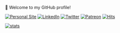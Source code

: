 👋 Welcome to my GitHub profile!

[![Personal Site](https://img.shields.io/badge/Personal%20Site-grey?logo=github&style=flat-square&link=https://justobjects.nl)](https://justobjects.nl)
[![LinkedIn](https://img.shields.io/badge/LinkedIn-0077B5?logo=linkedin&logoColor=white&style=flat-square&link=https://www.linkedin.com/in/justb4)](https://www.linkedin.com/in/justb4)
[![Twitter](https://img.shields.io/badge/twitter-%231DA1F2.svg?logo=twitter&logoColor=white&style=flat-square&link=https://twitter.com/justb4)](https://twitter.com/justb4)
[![Patreon](https://img.shields.io/badge/patreon-donate-yellow.svg?logo=patreon&style=flat-square&link=https://patreon.com/justb4)](https://patreon.com/justb4)
[![Hits](https://hits.seeyoufarm.com/api/count/incr/badge.svg?url=https%3A%2F%2Fgithub.com%2Fjustb4&count_bg=%2379C83D&title_bg=%23555555&title=hits&edge_flat=true)](https://github.com/justb4)

[![stats](https://github-readme-stats.vercel.app/api?username=justb4&theme=vue&show_icons=true&hide_border=true)](https://github.com/justb4)
<!-- https://github.com/anuraghazra/github-readme-stats/tree/master/themes -->
<!-- ### 💬 __"It's not what you achieve, it's what you overcome. That's what defines your career" Carlton Fisk__ -->
<!--
**justb4/justb4** is a ✨ _special_ ✨ repository because its `README.md` (this file) appears on your GitHub profile.

Here are some ideas to get you started:

- 🔭 I’m currently working on ...
- 🌱 I’m currently learning ...
- 👯 I’m looking to collaborate on ...
- 🤔 I’m looking for help with ...
- 💬 Ask me about ...
- 📫 How to reach me: [my website justobjects.nl](https://justobjects.nl)
- 😄 Pronouns: ...
- ⚡ Fun fact: ...
-->
